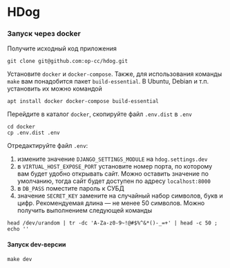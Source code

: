 # HDog

### Запуск через docker

Получите исходный код приложения

    git clone git@github.com:op-cc/hdog.git

Установите `docker` и `docker-compose`. Также, для использования команды `make` вам понадобится пакет `build-essential`. В Ubuntu, Debian и т.п. установить их можно командой

    apt install docker docker-compose build-essential

Перейдите в каталог `docker`, скопируйте файл `.env.dist` в `.env`

    cd docker
    cp .env.dist .env

Отредактируйте файл `.env`:
1. измените значение `DJANGO_SETTINGS_MODULE` на `hdog.settings.dev`
1. в `VIRTUAL_HOST_EXPOSE_PORT` установите номер порта, по которому вам будет удобно открывать сайт. Можно оставить значение по умолчанию, тогда сайт будет доступен по адресу `localhost:8000`
1. в `DB_PASS` поместите пароль к СУБД
1. значение `SECRET_KEY` замените на случайный набор символов, букв и цифр. Рекомендуемая длина — не менее 50 символов. Можно получить выполнением следующей команды
```
head /dev/urandom | tr -dc 'A-Za-z0-9~!@#$%^&*()-_=+' | head -c 50 ; echo ''
```

#### Запуск dev-версии

    make dev
